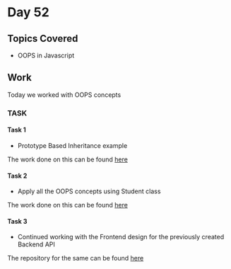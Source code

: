 # Day 52

## Topics Covered

- OOPS in Javascript


## Work

Today we worked with OOPS concepts

### TASK

#### Task 1

- Prototype Based Inheritance example

The work done on this can be found [here](./Morning%20Session/PrototypeInheritance.js)

#### Task 2

- Apply all the OOPS concepts using Student class

The work done on this can be found [here](./Morning%20Session/Student.js)

#### Task 3

- Continued working with the Frontend design for the previously created Backend API

The repository for the same can be found [here](https://github.com/ash0306/Genspark-Training/tree/master/Day%20043%20-%20June%2010/Coffee%20Store%20Application)